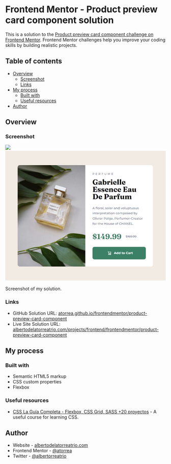 # Frontend Mentor - Product preview card component solution

This is a solution to the [Product preview card component challenge on Frontend Mentor](https://www.frontendmentor.io/challenges/product-preview-card-component-GO7UmttRfa). Frontend Mentor challenges help you improve your coding skills by building realistic projects.

## Table of contents

- [Overview](#overview)
  - [Screenshot](#screenshot)
  - [Links](#links)
- [My process](#my-process)
  - [Built with](#built-with)
  - [Useful resources](#useful-resources)
- [Author](#author)

## Overview

### Screenshot

![](./Screenshot-solution.png)![screenshot of my solution](solution/Screenshot-solution.png)

Screenshot of my solution.

### Links

- GitHub Solution URL: [atorrea.github.io/frontendmentor/product-preview-card-component](https://atorrea.github.io/frontendmentor/product-preview-card-component/)
- Live Site Solution URL: [albertodelatorreatrio.com/projects/frontend/frontendmentor/product-preview-card-component](https://albertodelatorreatrio.com/projects/frontend/frontendmentor/product-preview-card-component)

## My process

### Built with

- Semantic HTML5 markup
- CSS custom properties
- Flexbox

### Useful resources

- [CSS La Guía Completa - Flexbox, CSS Grid, SASS +20 proyectos](https://www.udemy.com/course/css-grid-y-flexbox-la-guia-definitiva-crea-10-proyectos/) - A useful course for learning CSS.

## Author

- Website - [albertodelatorreatrio.com](https://www.albertodelatorreatrio.com)
- Frontend Mentor - [@atorrea](https://www.frontendmentor.io/profile/atorrea)
- Twitter - [@albertorreatrio](https://www.twitter.com/albertorreatrio)
